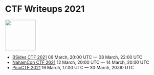 # CTF Writeups 2021

<a href="https://ctftime.org/"/><img src="https://ctftime.org/static/images/ct/logo.svg" width=100>

- [BSides CTF 2021](BSidesSF-CTF) 06 March, 20:00 UTC — 08 March, 22:00 UTC
- [NahamCon CTF 2021](NahamCon-CTF) 12 March, 20:00 UTC — 14 March, 20:00 UTC
- [PicoCTF 2021](PicoCTF) 16 March, 17:00 UTC — 30 March, 20:00 UTC
